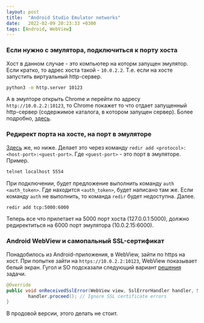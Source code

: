 ```yaml
---
layout: post
title:  "Android Studio Emulator networks"
date:   2022-02-09 20:23:33 +0300
tags: [Android, WebView]
---
```

### Если нужно с эмулятора, подключиться к порту хоста
Хост в данном случае - это компьютер на которм запущен эмулятор. 
Если кратко, то адрес хоста такой - `10.0.2.2`. Т.е. если на хосте запустить
виртуальный http-сервер.
```sh
python3 -m http.server 10123
```
А в эмулторе открыть Chrome и перейти по адресу `http://10.0.2.2:10123`, то
Chrome покажет то что отдает запущенный http-сервер (содержимое каталога, в
котором запущен сервер).
Более подробно,
[здесь](https://developer.android.com/studio/run/emulator-networking).

### Редирект порта на хосте, на порт в эмуляторе
[Здесь](https://developer.android.com/studio/run/emulator-networking) же, но
ниже. Делает это через команду `redir add <protocol>:<host-port>:<guest-port>`.
Где `<guest-port>` - это порт в эмуляторе.
Пример.
```sh
telnet localhost 5554
```
При подключении, будет предложение выполнить команду `auth <auth_token>`. Где
находится `<auth_token>`, будет написано там же. Если команду `auth` не выполнить,
то команда `redir` будет недоступна.
Далее.
```sh
redir add tcp:5000:6000
```
Теперь все что прилетает на 5000 порт хоста (127.0.0.1:5000), должно
редиректиться на 6000 порт эмулятора (10.0.2.15:6000).

### Android WebView и самопальный SSL-сертификат
Понадобилось из Android-приложения, в WebView, зайти по https на хост. При
попытке зайти на `https://10.0.2.2:10123`, WebView показывает белый экран.
Гугол и SO подсказали следующий вариант
[решения](https://stackoverflow.com/questions/7416096/android-webview-not-loading-an-https-url)
задачи.
```java
@Override
public void onReceivedSslError(WebView view, SslErrorHandler handler, SslError error) {
        handler.proceed(); // Ignore SSL certificate errors
}
```
В продовой версии, этого делать не стоит.
